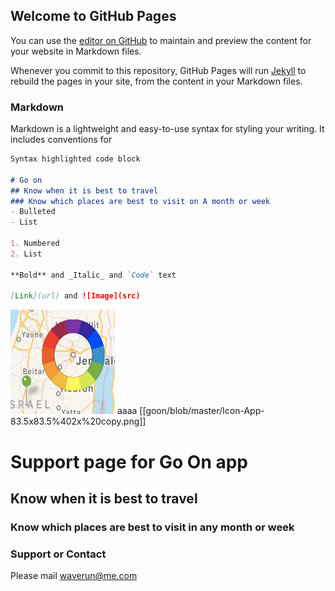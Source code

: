## Welcome to GitHub Pages

You can use the [editor on GitHub](https://github.com/waverun/goon/edit/master/index.md) to maintain and preview the content for your website in Markdown files.

Whenever you commit to this repository, GitHub Pages will run [Jekyll](https://jekyllrb.com/) to rebuild the pages in your site, from the content in your Markdown files.

### Markdown

Markdown is a lightweight and easy-to-use syntax for styling your writing. It includes conventions for

```markdown
Syntax highlighted code block

# Go on 
## Know when it is best to travel 
### Know which places are best to visit on A month or week 
- Bulleted
- List

1. Numbered
2. List

**Bold** and _Italic_ and `Code` text

[Link](url) and ![Image](src)
```

![Image](https://github.com/waverun/goon/blob/master/Icon-App-83.5x83.5%402x%20copy.png)
aaaa
[[goon/blob/master/Icon-App-83.5x83.5%402x%20copy.png]]

# Support page for Go On app

## Know when it is best to travel 
### Know which places are best to visit in any month or week 

### Support or Contact

Please mail waverun@me.com

